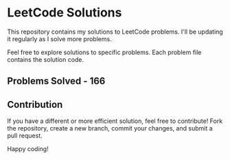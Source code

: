 # LeetCode Solutions

This repository contains my solutions to LeetCode problems. I'll be updating it regularly as I solve more problems.

Feel free to explore solutions to specific problems. Each problem file contains the solution code.

## Problems Solved - 166

## Contribution

If you have a different or more efficient solution, feel free to contribute! Fork the repository, create a new branch, commit your changes, and submit a pull request.

Happy coding!